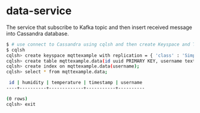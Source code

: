 # data-service

The service that subscribe to Kafka topic and then insert received message into Cassandra database.

```bash
$ # use connect to Cassandra using cqlsh and then create Keyspace and Table
$ cqlsh
cqlsh> create keyspace mqttexample with replication = { 'class' : 'SimpleStrategy', 'replication_factor' : 2 };
cqlsh> create table mqttexample.data(id uuid PRIMARY KEY, username text, temperature text, humidity text, timestamp timestamp);
cqlsh> create index on mqttexample.data(username);
cqlsh> select * from mqttexample.data;

 id | humidity | temperature | timestamp | username
----+----------+-------------+-----------+----------

(0 rows)
cqlsh> exit
```
